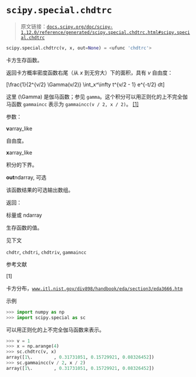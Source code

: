 # `scipy.special.chdtrc`

> 原文链接：[`docs.scipy.org/doc/scipy-1.12.0/reference/generated/scipy.special.chdtrc.html#scipy.special.chdtrc`](https://docs.scipy.org/doc/scipy-1.12.0/reference/generated/scipy.special.chdtrc.html#scipy.special.chdtrc)

```py
scipy.special.chdtrc(v, x, out=None) = <ufunc 'chdtrc'>
```

卡方生存函数。

返回卡方概率密度函数右尾（从 *x* 到无穷大）下的面积，具有 *v* 自由度：

\[\frac{1}{2^{v/2} \Gamma(v/2)} \int_x^\infty t^{v/2 - 1} e^{-t/2} dt\]

这里 \(\Gamma\) 是伽马函数；参见 `gamma`。这个积分可以用正则化的上不完全伽马函数 `gammaincc` 表示为 `gammaincc(v / 2, x / 2)`。 [[1]](#r301ef0373f5e-1)

参数：

**v**array_like

自由度。

**x**array_like

积分的下界。

**out**ndarray, 可选

该函数结果的可选输出数组。

返回：

标量或 ndarray

生存函数的值。

见下文

`chdtr`, `chdtri`, `chdtriv`, `gammaincc`

参考文献

[1]

卡方分布，[`www.itl.nist.gov/div898/handbook/eda/section3/eda3666.htm`](https://www.itl.nist.gov/div898/handbook/eda/section3/eda3666.htm)

示例

```py
>>> import numpy as np
>>> import scipy.special as sc 
```

可以用正则化的上不完全伽马函数来表示。

```py
>>> v = 1
>>> x = np.arange(4)
>>> sc.chdtrc(v, x)
array([1\.        , 0.31731051, 0.15729921, 0.08326452])
>>> sc.gammaincc(v / 2, x / 2)
array([1\.        , 0.31731051, 0.15729921, 0.08326452]) 
```
